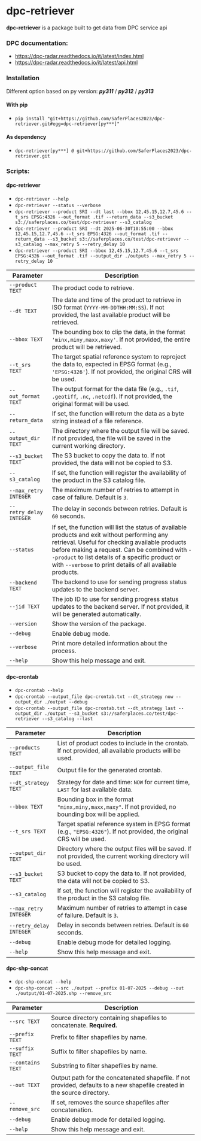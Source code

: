 # dpc-retriever

**dpc-retriever** is a package built to get data from DPC service api

### DPC documentation:
- https://dpc-radar.readthedocs.io/it/latest/index.html
- https://dpc-radar.readthedocs.io/it/latest/api.html

### Installation

Different option based on py version: *__py311__* / *__py312__* / *__py313__* 

#### With pip
- `pip install "git+https://github.com/SaferPlaces2023/dpc-retriever.git#egg=dpc-retriever[py***]"`

#### As dependency
- `dpc-retriever[py***] @ git+https://github.com/SaferPlaces2023/dpc-retriever.git`


### Scripts:

#### dpc-retriever
- `dpc-retriever --help`
- `dpc-retriever --status --verbose`
- `dpc-retriever --product SRI --dt last --bbox 12,45.15,12.7,45.6 --t_srs EPSG:4326 --out_format .tif --return_data --s3_bucket s3://saferplaces.co/test/dpc-retriever --s3_catalog`
- `dpc-retriever --product SRI --dt 2025-06-30T10:55:00 --bbox 12,45.15,12.7,45.6 --t_srs EPSG:4326 --out_format .tif --return_data --s3_bucket s3://saferplaces.co/test/dpc-retriever --s3_catalog --max_retry 5 --retry_delay 10`
- `dpc-retriever --product SRI --bbox 12,45.15,12.7,45.6 --t_srs EPSG:4326 --out_format .tif --output_dir ./outputs --max_retry 5 --retry_delay 10`

| **Parameter**           | **Description**                                                                                                                                                                                                                                                                                                   |
| ----------------------- | ----------------------------------------------------------------------------------------------------------------------------------------------------------------------------------------------------------------------------------------------------------------------------------------------------------------- |
| `--product TEXT`        | The product code to retrieve.                                                                                                                                                                                                                                                                                     |
| `--dt TEXT`             | The date and time of the product to retrieve in ISO format (`YYYY-MM-DDTHH:MM:SS`). If not provided, the last available product will be retrieved.                                                                                                                                                                |
| `--bbox TEXT`           | The bounding box to clip the data, in the format `'minx,miny,maxx,maxy'`. If not provided, the entire product will be retrieved.                                                                                                                                                                                  |
| `--t_srs TEXT`          | The target spatial reference system to reproject the data to, expected in EPSG format (e.g., `'EPSG:4326'`). If not provided, the original CRS will be used.                                                                                                                                                      |
| `--out_format TEXT`     | The output format for the data file (e.g., `.tif`, `.geotiff`, `.nc`, `.netcdf`). If not provided, the original format will be used.                                                                                                                                                                              |
| `--return_data`         | If set, the function will return the data as a byte string instead of a file reference.                                                                                                                                                                                                                           |
| `--output_dir TEXT`     | The directory where the output file will be saved. If not provided, the file will be saved in the current working directory.                                                                                                                                                                                      |
| `--s3_bucket TEXT`      | The S3 bucket to copy the data to. If not provided, the data will not be copied to S3.                                                                                                                                                                                                                            |
| `--s3_catalog`          | If set, the function will register the availability of the product in the S3 catalog file.                                                                                                                                                                                                                        |
| `--max_retry INTEGER`   | The maximum number of retries to attempt in case of failure. Default is `3`.                                                                                                                                                                                                                                      |
| `--retry_delay INTEGER` | The delay in seconds between retries. Default is `60` seconds.                                                                                                                                                                                                                                                    |
| `--status`              | If set, the function will list the status of available products and exit without performing any retrieval. Useful for checking available products before making a request. Can be combined with `--product` to list details of a specific product or with `--verbose` to print details of all available products. |
| `--backend TEXT`        | The backend to use for sending progress status updates to the backend server.                                                                                                                                                                                                                                     |
| `--jid TEXT`            | The job ID to use for sending progress status updates to the backend server. If not provided, it will be generated automatically.                                                                                                                                                                                 |
| `--version`             | Show the version of the package.                                                                                                                                                                                                                                                                                  |
| `--debug`               | Enable debug mode.                                                                                                                                                                                                                                                                                                |
| `--verbose`             | Print more detailed information about the process.                                                                                                                                                                                                                                                                |
| `--help`                | Show this help message and exit.                                                                                                                                                                                                                                                                                  |

#### dpc-crontab
- `dpc-crontab --help`
- `dpc-crontab --output_file dpc-crontab.txt --dt_strategy now --output_dir ./output --debug`
- `dpc-crontab --output_file dpc-crontab.txt --dt_strategy last --output_dir ./output --s3_bucket s3://saferplaces.co/test/dpc-retriever --s3_catalog --last`

| **Parameter**           | **Description**                                                                                                       |
| ----------------------- | --------------------------------------------------------------------------------------------------------------------- |
| `--products TEXT`       | List of product codes to include in the crontab. If not provided, all available products will be used.                |
| `--output_file TEXT`    | Output file for the generated crontab.                                                                                |
| `--dt_strategy TEXT` | Strategy for date and time: `NOW` for current time, `LAST` for last available data.                                |
| `--bbox TEXT`           | Bounding box in the format `"minx,miny,maxx,maxy"`. If not provided, no bounding box will be applied.                 |
| `--t_srs TEXT`          | Target spatial reference system in EPSG format (e.g., `"EPSG:4326"`). If not provided, the original CRS will be used. |
| `--output_dir TEXT`     | Directory where the output files will be saved. If not provided, the current working directory will be used.          |
| `--s3_bucket TEXT`      | S3 bucket to copy the data to. If not provided, the data will not be copied to S3.                                    |
| `--s3_catalog`          | If set, the function will register the availability of the product in the S3 catalog file.                            |
| `--max_retry INTEGER`   | Maximum number of retries to attempt in case of failure. Default is `3`.                                              |
| `--retry_delay INTEGER` | Delay in seconds between retries. Default is `60` seconds.                                                            |
| `--debug`               | Enable debug mode for detailed logging.                                                                               |
| `--help`                | Show this help message and exit.                                                                                      |


#### dpc-shp-concat
- `dpc-shp-concat --help`
- `dpc-shp-concat --src ./output --prefix 01-07-2025 --debug --out ./output/01-07-2025.shp --remove_src `

| **Parameter**     | **Description**                                                                                                           |
| ----------------- | ------------------------------------------------------------------------------------------------------------------------- |
| `--src TEXT`      | Source directory containing shapefiles to concatenate. **Required.**                                                      |
| `--prefix TEXT`   | Prefix to filter shapefiles by name.                                                                                      |
| `--suffix TEXT`   | Suffix to filter shapefiles by name.                                                                                      |
| `--contains TEXT` | Substring to filter shapefiles by name.                                                                                   |
| `--out TEXT`      | Output path for the concatenated shapefile. If not provided, defaults to a new shapefile created in the source directory. |
| `--remove_src`    | If set, removes the source shapefiles after concatenation.                                                                |
| `--debug`         | Enable debug mode for detailed logging.                                                                                   |
| `--help`          | Show this help message and exit.                                                                                          |
